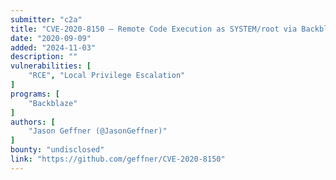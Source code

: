 ```yaml
---
submitter: "c2a"
title: "CVE-2020-8150 – Remote Code Execution as SYSTEM/root via Backblaze"
date: "2020-09-09"
added: "2024-11-03"
description: ""
vulnerabilities: [
    "RCE", "Local Privilege Escalation"
]
programs: [
    "Backblaze"
]
authors: [
    "Jason Geffner (@JasonGeffner)"
]
bounty: "undisclosed"
link: "https://github.com/geffner/CVE-2020-8150"
---
```





